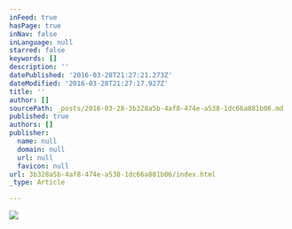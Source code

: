 ```yaml
---
inFeed: true
hasPage: true
inNav: false
inLanguage: null
starred: false
keywords: []
description: ''
datePublished: '2016-03-28T21:27:21.273Z'
dateModified: '2016-03-28T21:27:17.927Z'
title: ''
author: []
sourcePath: _posts/2016-03-28-3b328a5b-4af8-474e-a538-1dc66a881b06.md
published: true
authors: []
publisher:
  name: null
  domain: null
  url: null
  favicon: null
url: 3b328a5b-4af8-474e-a538-1dc66a881b06/index.html
_type: Article

---
```

![](https://the-grid-user-content.s3-us-west-2.amazonaws.com/46ec0db9-8d79-4756-8afb-9abdb7b88011.gif)